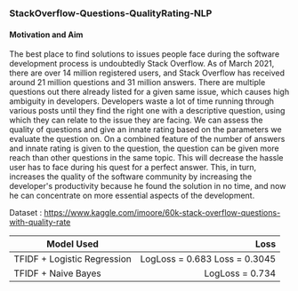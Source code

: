### StackOverflow-Questions-QualityRating-NLP

#### Motivation and Aim
The best place to find solutions to issues people face during the software development process is undoubtedly Stack Overflow. As of March 2021, there are over 14 million registered users, and Stack Overflow has received around 21 million questions and 31 million answers. There are multiple questions out there already listed for a given same issue, which causes high ambiguity in developers. Developers waste a lot of time running through various posts until they find the right one with a descriptive question, using which they can relate to the issue they are facing. We can assess the quality of questions and give an innate rating based on the parameters we evaluate the question on. On a combined feature of the number of answers and innate rating is given to the question, the question can be given more reach than other questions in the same topic. This will decrease the hassle user has to face during his quest for a perfect answer. This, in turn, increases the quality of the software community by increasing the developer's productivity because he found the solution in no time, and now he can concentrate on more essential aspects of the development.

Dataset : https://www.kaggle.com/imoore/60k-stack-overflow-questions-with-quality-rate

| Model Used                            |                          Loss |
|---------------------------------------|------------------------------:|
| TFIDF + Logistic Regression           | LogLoss = 0.683 Loss = 0.3045 |
| TFIDF + Naive Bayes           | LogLoss = 0.734 |